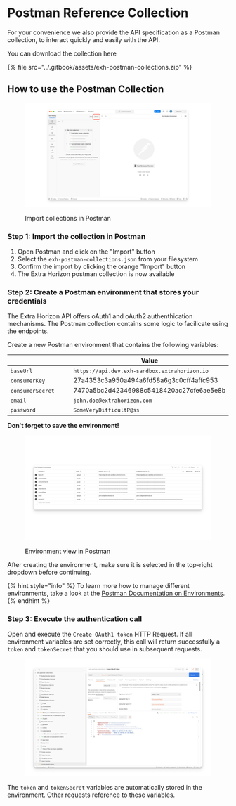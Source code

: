 # Postman Reference Collection

For your convenience we also provide the API specification as a Postman collection, to interact quickly and easily with the API.

You can download the collection here

{% file src="../.gitbook/assets/exh-postman-collections.zip" %}

## How to use the Postman Collection

<figure><img src="../.gitbook/assets/Xnapper-2022-11-03-23.09.46.png" alt=""><figcaption><p>Import collections in Postman</p></figcaption></figure>

### Step 1: Import the collection in Postman

1. Open Postman and click on the "Import" button
2. Select the `exh-postman-collections.json` from your filesystem
3. Confirm the import by clicking the orange "Import" button
4. The Extra Horizon postman collection is now available

### Step 2: Create a Postman environment that stores your credentials

The Extra Horizon API offers oAuth1 and oAuth2 authenthication mechanisms. The Postman collection contains some logic to facilicate using the endpoints.



Create a new Postman environment that contains the following variables:&#x20;

<table><thead><tr><th width="238"></th><th>Value</th></tr></thead><tbody><tr><td><code>baseUrl</code></td><td><code>https://api.dev.exh-sandbox.extrahorizon.io</code></td></tr><tr><td><code>consumerKey</code></td><td>27a4353c3a950a494a6fd58a6g3c0cff4affc953</td></tr><tr><td><code>consumerSecret</code></td><td>7470a5bc2d42346988c5418420ac27cfe6ae5e8b</td></tr><tr><td><code>email</code></td><td><code>john.doe@extrahorizon.com</code></td></tr><tr><td><code>password</code></td><td><code>SomeVeryDifficultP@ss</code></td></tr></tbody></table>

**Don't forget to save the environment!**

<figure><img src="../.gitbook/assets/image (8) (2).png" alt=""><figcaption><p>Environment view in Postman</p></figcaption></figure>



After creating the environment, make sure it is selected in the top-right dropdown before continuing.

{% hint style="info" %}
To learn more how to manage different environments, take a look at the [Postman Documentation on Environments](https://learning.postman.com/docs/sending-requests/managing-environments/).
{% endhint %}

### Step 3: Execute the authentication call

Open and execute the `Create OAuth1 token` HTTP Request. If all environment variables are set correctly, this call will return successfully a `token` and `tokenSecret` that you should use in subsequent requests.&#x20;

<figure><img src="../.gitbook/assets/Xnapper-2022-11-03-23.35.29.png" alt=""><figcaption></figcaption></figure>

The `token` and `tokenSecret` variables are automatically stored in the environment. Other requests reference to these variables.&#x20;





